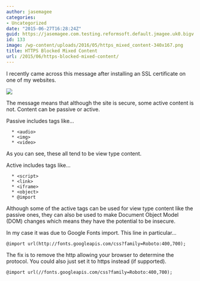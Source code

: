 ```yaml
---
author: jasemagee
categories:
- Uncategorized
date: "2015-06-27T16:28:24Z"
guid: https://jasemagee.com.testing.reformsoft.default.jmagee.uk0.bigv.io/?p=133
id: 133
image: /wp-content/uploads/2016/05/https_mixed_content-340x167.png
title: HTTPS Blocked Mixed Content
url: /2015/06/https-blocked-mixed-content/
---
```

I recently came across this message after installing an SSL certificate on one of my websites.

<div class="center-align">
<img class="responsive-img" src="/wp-content/uploads/2016/05/https_mixed_content.png" />
</div>

The message means that although the site is secure, some active content is not. Content can be passive or active.

Passive includes tags like…

```
  * <audio>
  * <img>
  * <video>
```

As you can see, these all tend to be view type content.

Active includes tags like…

```
  * <script>
  * <link>
  * <iframe>
  * <object>
  * @import
```

Although some of the active tags can be used for view type content like the passive ones, they can also be used to make Document Object Model (DOM) changes which means they have the potential to be insecure.

In my case it was due to Google Fonts import. This line in particular…

```
@import url(http://fonts.googleapis.com/css?family=Roboto:400,700);
```

The fix is to remove the http allowing your browser to determine the protocol. You could also just set it to https instead (if supported).

```
@import url(//fonts.googleapis.com/css?family=Roboto:400,700);
```
